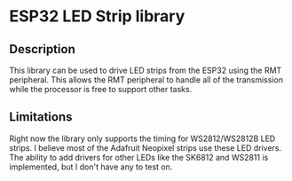 # ESP32 LED Strip library

## Description
This library can be used to drive LED strips from the ESP32 using the RMT peripheral. This allows the RMT peripheral to handle all of the transmission while the processor is free to support other tasks.

## Limitations
Right now the library only supports the timing for WS2812/WS2812B LED strips. I believe most of the Adafruit Neopixel strips use these LED drivers.  The ability to add drivers for other LEDs like the SK6812 and WS2811 is implemented, but I don't have any to test on.
